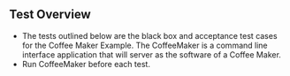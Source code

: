 ## Test Overview ##

* The tests outlined below are the black box and acceptance test cases for the Coffee Maker Example. The CoffeeMaker is a command line interface application that will server as the software of a Coffee Maker. 
* Run CoffeeMaker before each test. 

